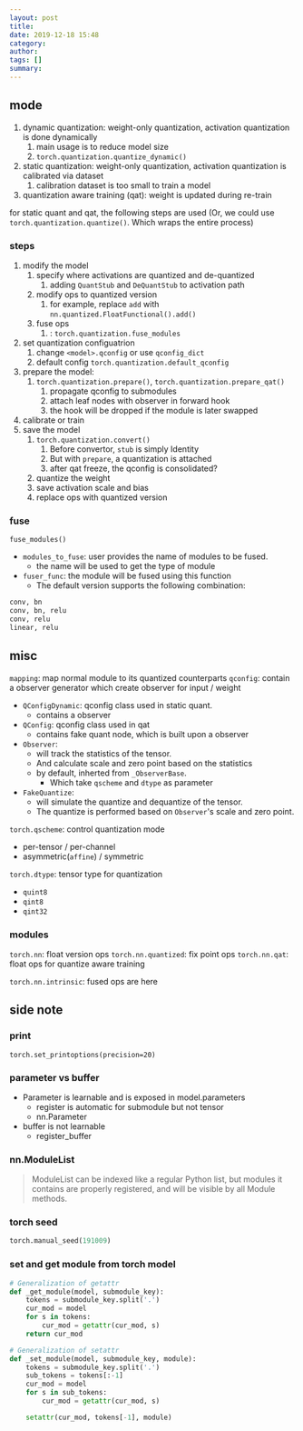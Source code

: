 ```yaml
---
layout: post
title: 
date: 2019-12-18 15:48
category: 
author: 
tags: []
summary: 
---
```


## mode

1. dynamic quantization: weight-only quantization, activation quantization is done dynamically
   1. main usage is to reduce model size
   2. `torch.quantization.quantize_dynamic()`
2. static quantization: weight-only quantization, activation quantization is calibrated via dataset
   1. calibration dataset is too small to train a model
3. quantization aware training (qat): weight is updated during re-train

for static quant and qat, the following steps are used
(Or, we could use `torch.quantization.quantize()`. Which wraps the entire process)

### steps

1. modify the model
   1. specify where activations are quantized and de-quantized
      1. adding `QuantStub` and `DeQuantStub` to activation path
   2. modify ops to quantized version
      1. for example, replace `add` with `nn.quantized.FloatFunctional().add()`
   3. fuse ops
      1. : `torch.quantization.fuse_modules`
2. set quantization configuatrion
   1. change `<model>.qconfig` or use `qconfig_dict`
   2. default config `torch.quantization.default_qconfig`
3. prepare the model:
   1. `torch.quantization.prepare()`, `torch.quantization.prepare_qat()`
      1. propagate qconfig to submodules
      2. attach leaf nodes with observer in forward hook
      3. the hook will be dropped if the module is later swapped
4. calibrate or train
5. save the model
   1. `torch.quantization.convert()`
      1. Before convertor, `stub` is simply Identity
      2. But with `prepare`, a quantization is attached
      3. after qat freeze, the qconfig is consolidated?
   2. quantize the weight
   3. save activation scale and bias
   4. replace ops with quantized version

### fuse

`fuse_modules()`

* `modules_to_fuse`: user provides the name of modules to be fused.
  * the name will be used to get the type of module
* `fuser_func`: the module will be fused using this function
  * The default version supports the following combination:

```txt
conv, bn
conv, bn, relu
conv, relu
linear, relu
```

## misc

`mapping`: map normal module to its quantized counterparts
`qconfig`: contain a observer generator which create observer for input / weight

* `QConfigDynamic`: qconfig class used in static quant.
  * contains a observer
* `QConfig`: qconfig class used in qat
  * contains fake quant node, which is built upon a observer
* `Observer`:
  * will track the statistics of the tensor.
  * And calculate scale and zero point based on the statistics
  * by default, inherted from `_ObserverBase`.
    * Which take `qscheme` and `dtype` as parameter
* `FakeQuantize`:
  * will simulate the quantize and dequantize of the tensor.
  * The quantize is performed based on `Observer`'s scale and zero point.

`torch.qscheme`: control quantization mode

* per-tensor / per-channel
* asymmetric(`affine`) / symmetric

`torch.dtype`: tensor type for quantization

* `quint8`
* `qint8`
* `qint32`

### modules

`torch.nn`: float version ops
`torch.nn.quantized`: fix point ops
`torch.nn.qat`: float ops for quantize aware training

`torch.nn.intrinsic`: fused ops are here

## side note

### print

`torch.set_printoptions(precision=20)`

### parameter vs buffer

* Parameter is learnable and is exposed in model.parameters
  * register is automatic for submodule but not tensor
  * nn.Parameter
* buffer is not learnable
  * register_buffer

### nn.ModuleList

> ModuleList can be indexed like a regular Python list, but modules it contains are properly registered, and will be visible by all Module methods.

### torch seed

```python
torch.manual_seed(191009)
```

### set and get module from torch model

```python
# Generalization of getattr
def _get_module(model, submodule_key):
    tokens = submodule_key.split('.')
    cur_mod = model
    for s in tokens:
        cur_mod = getattr(cur_mod, s)
    return cur_mod

# Generalization of setattr
def _set_module(model, submodule_key, module):
    tokens = submodule_key.split('.')
    sub_tokens = tokens[:-1]
    cur_mod = model
    for s in sub_tokens:
        cur_mod = getattr(cur_mod, s)

    setattr(cur_mod, tokens[-1], module)
```
